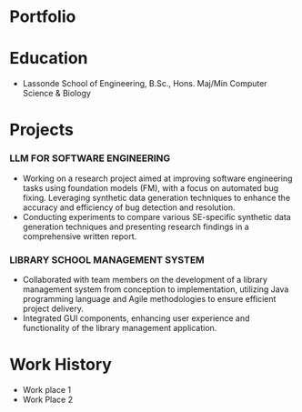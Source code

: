 # Portfolio

# Education
- Lassonde School of Engineering, B.Sc., Hons. Maj/Min Computer Science & Biology

# Projects 
### LLM FOR SOFTWARE ENGINEERING
- Working on a research project aimed at improving software engineering tasks using
foundation models (FM), with a focus on automated bug fixing. Leveraging synthetic data
generation techniques to enhance the accuracy and efficiency of bug detection and resolution.
- Conducting experiments to compare various SE-specific synthetic data generation techniques and
presenting research findings in a comprehensive written report.
### LIBRARY SCHOOL MANAGEMENT SYSTEM
- Collaborated with team members on the development of a library management system from
conception to implementation, utilizing Java programming language and Agile methodologies
to ensure efficient project delivery.
- Integrated GUI components, enhancing user experience and functionality of the library
management application.


# Work History
- Work place 1
- Work Place 2
